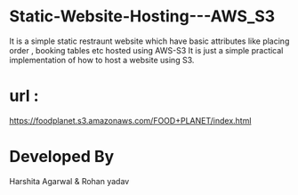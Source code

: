 # Static-Website-Hosting---AWS_S3
It is a simple static restraunt website which have basic attributes like placing order , booking tables etc hosted using AWS-S3
It is just a simple practical implementation of how to host a website using S3.
# url :
https://foodplanet.s3.amazonaws.com/FOOD+PLANET/index.html
# Developed By 
Harshita Agarwal & Rohan yadav
